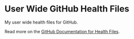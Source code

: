 # User Wide GitHub Health Files

My user wide health files for GitHub.

Read more on the [GitHub Documentation for Health Files](https://docs.github.com/en/communities/setting-up-your-project-for-healthy-contributions/creating-a-default-community-health-file).
